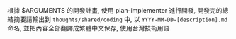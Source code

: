 根據 $ARGUMENTS 的開發計畫, 使用 plan-implementer 進行開發, 開發完的總結摘要請輸出到 `thoughts/shared/coding` 中, 以 `YYYY-MM-DD-[description].md` 命名, 並把內容全部翻譯成繁體中文保存, 使用台灣技術用語